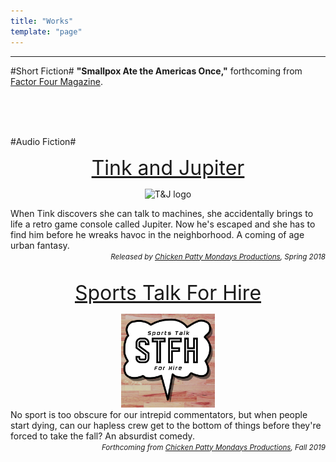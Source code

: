 ```yaml
---
title: "Works"
template: "page"
---
```

<hr>

#Short Fiction#
**"Smallpox Ate the Americas Once,"** forthcoming from [Factor Four Magazine](http://factorfourmag.com/).

<br>
<br>
<br>

#Audio Fiction#
<center>
<font size="6"><a href="http://www.tinkandjupiter.com">Tink and Jupiter</a></font>  

![T&J logo](/media/T&J_logo_small.jpg)

</center>
When Tink discovers she can talk to machines, she accidentally brings to life a retro game console called Jupiter. Now he's escaped and she has to find him before he wreaks havoc in the neighborhood. A coming of age urban fantasy. <br>
<div style="text-align: right"><small><em>Released by <a href=http://twitter.com/chickenpmondays>Chicken Patty Mondays Productions</a>, Spring 2018</em></small></div>

<br>

<font size="6"><center><a href="http://www.chickenpattymondays.com">Sports Talk For Hire</a></center></font>
<center><img src="https://github.com/ljpernic/finalblog/blob/master/static/media/STFH_logo1.png" alt="STFH logo" width="150"/></center>
No sport is too obscure for our intrepid commentators, but when people start dying, can our hapless crew get to the bottom of things before they're forced to take the fall? An absurdist comedy.<br>
<div style="text-align: right"><small><em>Forthcoming from <a href=http://twitter.com/chickenpmondays>Chicken Patty Mondays Productions</a>, Fall 2019</em></small></div>

